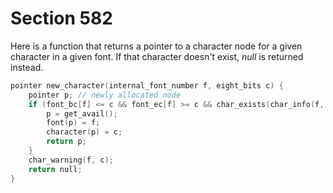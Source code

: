 # Section 582

Here is a function that returns a pointer to a character node for a given character in a given font.
If that character doesn't exist, *null* is returned instead.

```c font_metric.c
pointer new_character(internal_font_number f, eight_bits c) {
    pointer p; // newly allocated node
    if (font_bc[f] <= c && font_ec[f] >= c && char_exists(char_info(f, c))) {
        p = get_avail();
        font(p) = f;
        character(p) = c;
        return p;
    }
    char_warning(f, c);
    return null;
}
```
